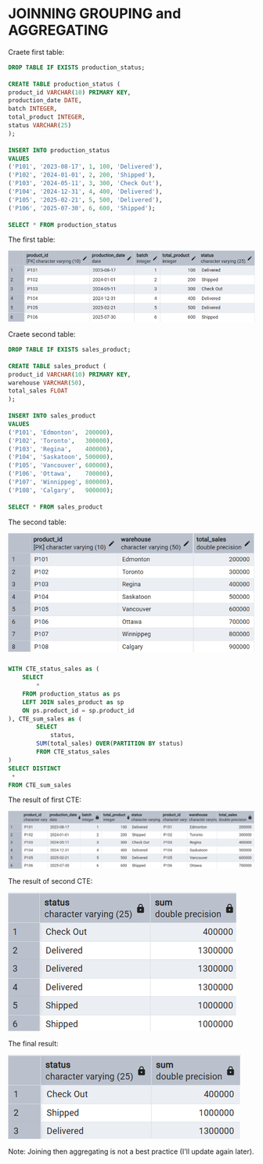 # JOINNING GROUPING and AGGREGATING

Craete first table:
```sql
DROP TABLE IF EXISTS production_status;

CREATE TABLE production_status (
product_id VARCHAR(10) PRIMARY KEY,
production_date DATE,
batch INTEGER,
total_product INTEGER,
status VARCHAR(25)
);

INSERT INTO production_status
VALUES
('P101', '2023-08-17', 1, 100, 'Delivered'),
('P102', '2024-01-01', 2, 200, 'Shipped'),
('P103', '2024-05-11', 3, 300, 'Check Out'),
('P104', '2024-12-31', 4, 400, 'Delivered'),
('P105', '2025-02-21', 5, 500, 'Delivered'),
('P106', '2025-07-30', 6, 600, 'Shipped');

SELECT * FROM production_status
```
The first table:

![Library_project](https://github.com/imdwipayana/PostgreSQL/blob/main/Problem%20and%20Solution/JOINNING%20GROUPING%20AGGREGATING/image/table1.png)

Craete second table:
```sql
DROP TABLE IF EXISTS sales_product;

CREATE TABLE sales_product (
product_id VARCHAR(10) PRIMARY KEY,
warehouse VARCHAR(50),
total_sales FLOAT
);

INSERT INTO sales_product
VALUES
('P101', 'Edmonton',  200000),
('P102', 'Toronto',   300000),
('P103', 'Regina',    400000),
('P104', 'Saskatoon', 500000),
('P105', 'Vancouver', 600000),
('P106', 'Ottawa',    700000),
('P107', 'Winnippeg', 800000),
('P108', 'Calgary',   900000);

SELECT * FROM sales_product
```
The second table:

![Library_project](https://github.com/imdwipayana/PostgreSQL/blob/main/Problem%20and%20Solution/JOINNING%20GROUPING%20AGGREGATING/image/table2.png)

### 
```sql
WITH CTE_status_sales as (
	SELECT
		*
	FROM production_status as ps
	LEFT JOIN sales_product as sp
	ON ps.product_id = sp.product_id
), CTE_sum_sales as (
		SELECT
			status,
		SUM(total_sales) OVER(PARTITION BY status)
		FROM CTE_status_sales
)
SELECT DISTINCT
 *
FROM CTE_sum_sales
```
The result of first CTE:

![Library_project](https://github.com/imdwipayana/PostgreSQL/blob/main/Problem%20and%20Solution/JOINNING%20GROUPING%20AGGREGATING/image/number1step1.png)

The result of second CTE:

![Library_project](https://github.com/imdwipayana/PostgreSQL/blob/main/Problem%20and%20Solution/JOINNING%20GROUPING%20AGGREGATING/image/number1step2.png)

The final result:

![Library_project](https://github.com/imdwipayana/PostgreSQL/blob/main/Problem%20and%20Solution/JOINNING%20GROUPING%20AGGREGATING/image/number1step3.png)

Note: Joining then aggregating is not a best practice (I'll update again later).
